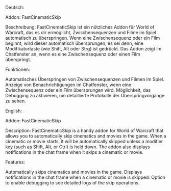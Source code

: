 Deutsch:

Addon: FastCinematicSkip

Beschreibung: FastCinematicSkip ist ein nützliches Addon für World of Warcraft, das es dir ermöglicht, Zwischensequenzen und Filme im Spiel automatisch zu überspringen. Wenn eine Zwischensequenz oder ein Film beginnt, wird dieser automatisch übersprungen, es sei denn, eine Modifikatortaste (wie Shift, Alt oder Strg) ist gedrückt. Das Addon zeigt im Chatfenster an, wenn es eine Zwischensequenz oder einen Film überspringt.

Funktionen:

Automatisches Überspringen von Zwischensequenzen und Filmen im Spiel.
Anzeige von Benachrichtigungen im Chatfenster, wenn eine Zwischensequenz oder ein Film übersprungen wird.
Möglichkeit, das Debugging zu aktivieren, um detaillierte Protokolle der Überspringvorgänge zu sehen.

English:

Addon: FastCinematicSkip

Description: FastCinematicSkip is a handy addon for World of Warcraft that allows you to automatically skip cinematics and movies in the game. When a cinematic or movie starts, it will be automatically skipped unless a modifier key (such as Shift, Alt, or Ctrl) is held down. The addon also displays notifications in the chat frame when it skips a cinematic or movie.

Features:

Automatically skips cinematics and movies in the game.
Displays notifications in the chat frame when a cinematic or movie is skipped.
Option to enable debugging to see detailed logs of the skip operations.

